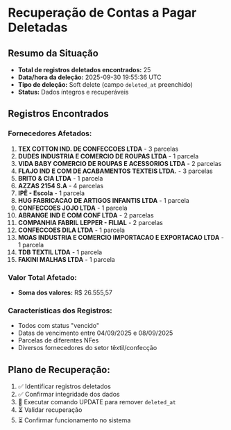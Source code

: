 # Recuperação de Contas a Pagar Deletadas

## Resumo da Situação
- **Total de registros deletados encontrados:** 25
- **Data/hora da deleção:** 2025-09-30 19:55:36 UTC
- **Tipo de deleção:** Soft delete (campo `deleted_at` preenchido)
- **Status:** Dados íntegros e recuperáveis

## Registros Encontrados

### Fornecedores Afetados:
1. **TEX COTTON IND. DE CONFECCOES LTDA** - 3 parcelas
2. **DUDES INDUSTRIA E COMERCIO DE ROUPAS LTDA** - 1 parcela
3. **VIDA BABY COMERCIO DE ROUPAS E ACESSORIOS LTDA** - 2 parcelas
4. **FLAJO IND E COM DE ACABAMENTOS TEXTEIS LTDA.** - 3 parcelas
5. **BRITO & CIA LTDA** - 1 parcela
6. **AZZAS 2154 S.A** - 4 parcelas
7. **IPÊ - Escola** - 1 parcela
8. **HUG FABRICACAO DE ARTIGOS INFANTIS LTDA** - 1 parcela
9. **CONFECCOES JOJO LTDA** - 1 parcela
10. **ABRANGE IND E COM CONF LTDA** - 2 parcelas
11. **COMPANHIA FABRIL LEPPER - FILIAL** - 2 parcelas
12. **CONFECCOES DILA LTDA** - 1 parcela
13. **MOAS INDUSTRIA E COMERCIO IMPORTACAO E EXPORTACAO LTDA** - 1 parcela
14. **TDB TEXTIL LTDA** - 1 parcela
15. **FAKINI MALHAS LTDA** - 1 parcela

### Valor Total Afetado:
- **Soma dos valores:** R$ 26.555,57

### Características dos Registros:
- Todos com status "vencido"
- Datas de vencimento entre 04/09/2025 e 08/09/2025
- Parcelas de diferentes NFes
- Diversos fornecedores do setor têxtil/confecção

## Plano de Recuperação:
1. ✅ Identificar registros deletados
2. ✅ Confirmar integridade dos dados
3. 🔄 Executar comando UPDATE para remover `deleted_at`
4. ⏳ Validar recuperação
5. ⏳ Confirmar funcionamento no sistema

